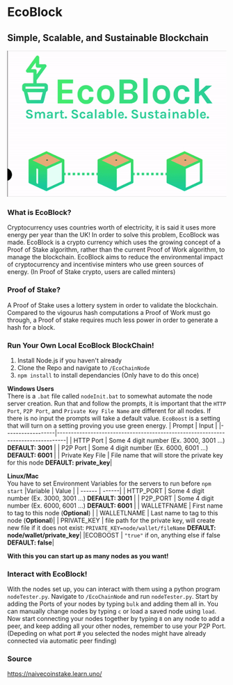 # EcoBlock
## **Simple, Scalable, and Sustainable Blockchain**

![](Assets/ecoblock.gif)
### **What is EcoBlock?**
Cryptocurrency uses countries worth of electricity, it is said it uses more energy per year than the UK! In order to solve this problem, EcoBlock was made. EcoBlock is a crypto currency which uses the growing concept of a Proof of Stake algorithm, rather than the current Proof of Work algorithm, to manage the blockchain. EcoBlock aims to reduce the environmental impact of cryptocurrency and incentivise minters who use green sources of energy. (In Proof of Stake crypto, users are called minters) 
### **Proof of Stake?**
A Proof of Stake uses a lottery system in order to validate the blockchain. Compared to the vigourus hash computations a Proof of Work must go through, a Proof of stake requires much less power in order to generate a hash for a block. 

### **Run Your Own Local EcoBlock BlockChain!**
1. Install Node.js if you haven't already
2. Clone the Repo and navigate to `/EcoChainNode`
3. `npm install` to install dependancies (Only have to do this once)

**Windows Users** \
There is a `.bat` file called `nodeInit.bat` to somewhat automate the node server creation. Run that and follow the prompts, it is important that the `HTTP Port`, `P2P Port`, and `Private Key File Name` are different for all nodes. If there is no input the prompts will take a default value. `EcoBoost` is a setting that will turn on a setting proving you use green energy.
| Prompt           | Input                                                                           |
|------------------|---------------------------------------------------------------------------------|
| HTTP Port        | Some 4 digit number (Ex. 3000, 3001 ...) **DEFAULT: 3001**                      |
| P2P Port         | Some 4 digit number (Ex. 6000, 6001 ...) **DEFAULT: 6001**                      |
| Private Key File | File name that will store the private key for this node **DEFAULT: private_key**|

**Linux/Mac** \
You have to set Environment Variables for the servers to run before `npm start`
|Variable | Value |
| ------ | ------| 
| HTTP_PORT | Some 4 digit number (Ex. 3000, 3001 ...) **DEFAULT: 3001** |
| P2P_PORT | Some 4 digit number (Ex. 6000, 6001 ...) **DEFAULT: 6001** |
| WALLETFNAME | First name to tag to this node (**Optional**) |
| WALLETLNAME | Last name to tag to this node (**Optional**)|
| PRIVATE_KEY | file path for the private key, will create new file if it does not exist: `PRIVATE_KEY=node/wallet/fileName` **DEFAULT: node/wallet/private_key**|
|ECOBOOST | `"true"` if on, anything else if false **DEFAULT: false**|

**With this you can start up as many nodes as you want!**

### **Interact with EcoBlock!**
With the nodes set up, you can interact with them using a python program `nodeTester.py`. Navigate to `/EcoChainNode` and run `nodeTester.py`. Start by adding the Ports of your nodes by typing `bulk` and adding them all in. You can manually change nodes by typing `c` or load a saved node using `load`. Now start connecting your nodes together by typing `8` on any node to add a peer, and keep adding all your other nodes, remember to use your P2P Port. (Depeding on what port # you selected the nodes might have already connected via automatic peer finding)

### Source
https://naivecoinstake.learn.uno/

